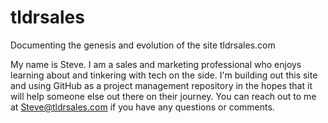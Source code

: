 # tldrsales
Documenting the genesis and evolution of the site tldrsales.com

My name is Steve.  I am a sales and marketing professional who enjoys learning about and tinkering with tech on the side.  I'm building out this site and using GitHub as a project management repository in the hopes that it will help someone else out there on their journey.  You can reach out to me at Steve@tldrsales.com if you have any questions or comments.

